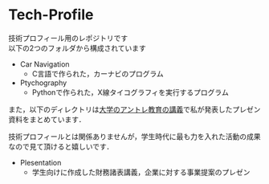 # Tech-Profile

技術プロフィール用のレポジトリです  
以下の2つのフォルダから構成されています  

* Car Navigation
  * C言語で作られた，カーナビのプログラム
* Ptychography
  * Pythonで作られた，X線タイコグラフィを実行するプログラム  

また，以下のディレクトリは[大学のアントレ教育の講義](http://www.iee.eng.tohoku.ac.jp/lecture/intl.html "Tohoku")で私が発表したプレゼン資料をまとめています．

技術プロフィールとは関係ありませんが，学生時代に最も力を入れた活動の成果なので見て頂けると嬉しいです．

* Plesentation
  * 学生向けに作成した財務諸表講義，企業に対する事業提案のプレゼン 
